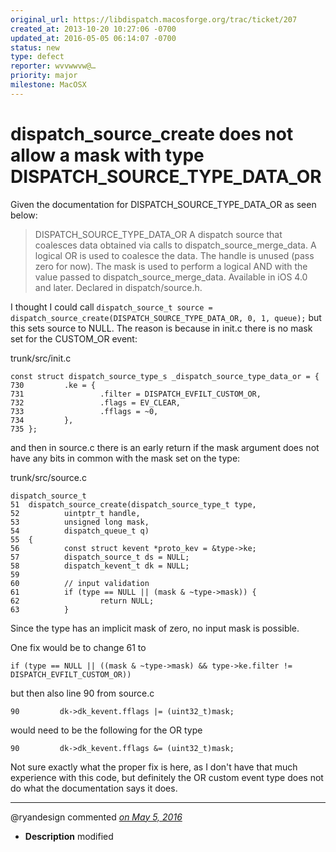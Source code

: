 ```yaml
---
original_url: https://libdispatch.macosforge.org/trac/ticket/207
created_at: 2013-10-20 10:27:06 -0700
updated_at: 2016-05-05 06:14:07 -0700
status: new
type: defect
reporter: wvvwwvw@…
priority: major
milestone: MacOSX
---
```


dispatch\_source\_create does not allow a mask with type DISPATCH\_SOURCE\_TYPE\_DATA\_OR
=========================================================================================


Given the documentation for DISPATCH\_SOURCE\_TYPE\_DATA\_OR as seen below:

> DISPATCH\_SOURCE\_TYPE\_DATA\_OR
> A dispatch source that coalesces data obtained via calls to dispatch\_source\_merge\_data. A logical OR is used to coalesce the data. The handle is unused (pass zero for now). The mask is used to perform a logical AND with the value passed to dispatch\_source\_merge\_data.
> Available in iOS 4.0 and later.
> Declared in dispatch/source.h.

I thought I could call `dispatch_source_t source = dispatch_source_create(DISPATCH_SOURCE_TYPE_DATA_OR, 0, 1, queue);` but this sets source to NULL. The reason is because in init.c there is no mask set for the CUSTOM\_OR event:

trunk/src/init.c

    const struct dispatch_source_type_s _dispatch_source_type_data_or = {
    730         .ke = {
    731                 .filter = DISPATCH_EVFILT_CUSTOM_OR,
    732                 .flags = EV_CLEAR,
    733                 .fflags = ~0,
    734         },
    735 };

and then in source.c there is an early return if the mask argument does not have any bits in common with the mask set on the type:

trunk/src/source.c

    dispatch_source_t
    51  dispatch_source_create(dispatch_source_type_t type,
    52          uintptr_t handle,
    53          unsigned long mask,
    54          dispatch_queue_t q)
    55  {
    56          const struct kevent *proto_kev = &type->ke;
    57          dispatch_source_t ds = NULL;
    58          dispatch_kevent_t dk = NULL;
    59  
    60          // input validation
    61          if (type == NULL || (mask & ~type->mask)) {
    62                  return NULL;
    63          }

Since the type has an implicit mask of zero, no input mask is possible.

One fix would be to change 61 to

    if (type == NULL || ((mask & ~type->mask) && type->ke.filter != DISPATCH_EVFILT_CUSTOM_OR))

but then also line 90 from source.c

    90         dk->dk_kevent.fflags |= (uint32_t)mask;

would need to be the following for the OR type

    90         dk->dk_kevent.fflags &= (uint32_t)mask;

Not sure exactly what the proper fix is here, as I don't have that much experience with this code, but definitely the OR custom event type does not do what the documentation says it does.



---

@ryandesign commented *[on May 5, 2016](https://libdispatch.macosforge.org/trac/ticket/207#comment:1 "May 5, 2016 at 6:14 AM PDT")*

-   **Description** modified



